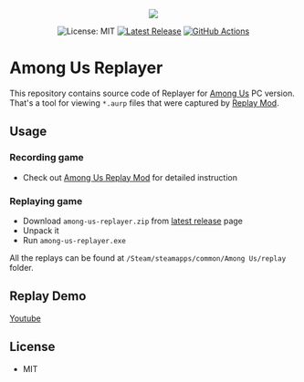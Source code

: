 <p align="center">
  <a href="https://store.steampowered.com/app/945360/Among_Us/"><img src="https://cdn.cloudflare.steamstatic.com/steam/apps/945360/header.jpg"></a>
</p>

<p align="center">
  <img src="https://img.shields.io/badge/License-MIT-blue.svg" alt="License: MIT">
  <a href="https://github.com/Smertig/among-us-replayer/releases/latest"><img src="https://img.shields.io/github/v/release/Smertig/among-us-replayer.svg" alt="Latest Release"></a>
  <a href="https://github.com/Smertig/among-us-replayer/actions"><img src="https://github.com/Smertig/among-us-replayer/workflows/Build%20On%20Push/badge.svg" alt="GitHub Actions"></a>
</p>

# Among Us Replayer</b>

This repository contains source code of Replayer for [Among Us](https://store.steampowered.com/app/945360/Among_Us/) PC version. That's a tool for viewing `*.aurp` files that were captured by [Replay Mod](https://github.com/Smertig/among-us-replay-mod).

## Usage

### Recording game

- Check out [Among Us Replay Mod](https://github.com/Smertig/among-us-replay-mod) for detailed instruction

### Replaying game

- Download `among-us-replayer.zip` from [latest release](https://github.com/Smertig/among-us-replayer/releases/latest) page
- Unpack it
- Run `among-us-replayer.exe`

All the replays can be found at `/Steam/steamapps/common/Among Us/replay` folder.

## Replay Demo

[Youtube](https://youtu.be/WmfwYmQp_js)

## License

- MIT
